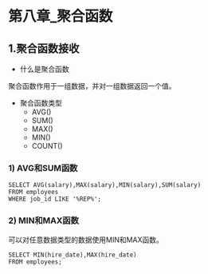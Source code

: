 # 第八章_聚合函数

## 1.聚合函数接收

* 什么是聚合函数

聚合函数作用于一组数据，并对一组数据返回一个值。

* 聚合函数类型
  * AVG()
  * SUM()
  * MAX()
  * MIN()
  * COUNT()

### 1) AVG和SUM函数

```mysql
SELECT AVG(salary),MAX(salary),MIN(salary),SUM(salary)
FROM employees
WHERE job_id LIKE '%REP%';
```

### 2) MIN和MAX函数

可以对任意数据类型的数据使用MIN和MAX函数。

```mysql
SELECT MIN(hire_date),MAX(hire_date)
FROM employees;
```




